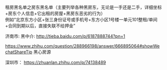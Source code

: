 租房黑名单之房东黑名单（主要列举各种黑房东，无论是一手还是二手，详细坐标+房东个人信息+它出租的房屋+黑房东恶劣的行为）
<br>例如“北京东方小区+张三身份证号或手机号+东方小区1号楼一单元101整租/单间+合同到期以后，直接失联不给押金”


济南市:
黑中介: http://tieba.baidu.com/p/6187888744?pn=1


https://www.zhihu.com/question/288966198/answer/666895064#showWechatShareTip  黑心房源

深圳市：
https://zhuanlan.zhihu.com/p/74138489